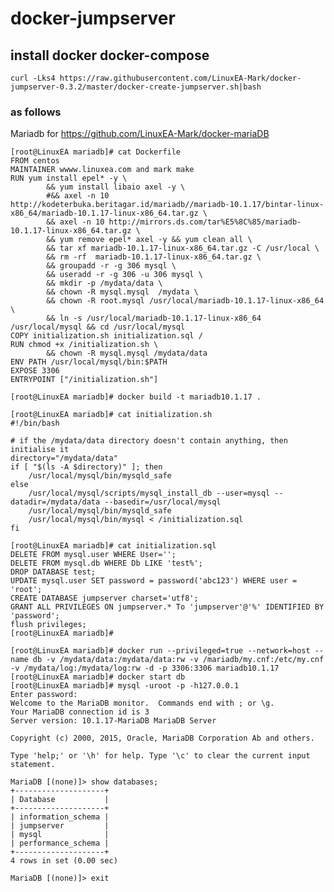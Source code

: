 # docker-jumpserver
## install docker docker-compose
`curl -Lks4 https://raw.githubusercontent.com/LinuxEA-Mark/docker-jumpserver-0.3.2/master/docker-create-jumpserver.sh|bash`

### as follows
Mariadb for https://github.com/LinuxEA-Mark/docker-mariaDB
```
[root@LinuxEA mariadb]# cat Dockerfile
FROM centos
MAINTAINER wwww.linuxea.com and mark make
RUN yum install epel* -y \
        && yum install libaio axel -y \
        #&& axel -n 10  http://kodeterbuka.beritagar.id/mariadb//mariadb-10.1.17/bintar-linux-x86_64/mariadb-10.1.17-linux-x86_64.tar.gz \
        && axel -n 10 http://mirrors.ds.com/tar%E5%8C%85/mariadb-10.1.17-linux-x86_64.tar.gz \
        && yum remove epel* axel -y && yum clean all \
        && tar xf mariadb-10.1.17-linux-x86_64.tar.gz -C /usr/local \
        && rm -rf  mariadb-10.1.17-linux-x86_64.tar.gz \
        && groupadd -r -g 306 mysql \
        && useradd -r -g 306 -u 306 mysql \
        && mkdir -p /mydata/data \
        && chown -R mysql.mysql  /mydata \
        && chown -R root.mysql /usr/local/mariadb-10.1.17-linux-x86_64 \
        && ln -s /usr/local/mariadb-10.1.17-linux-x86_64 /usr/local/mysql && cd /usr/local/mysql 
COPY initialization.sh initialization.sql /
RUN chmod +x /initialization.sh \
        && chown -R mysql.mysql /mydata/data
ENV PATH /usr/local/mysql/bin:$PATH
EXPOSE 3306
ENTRYPOINT ["/initialization.sh"]
```

```[root@LinuxEA mariadb]# docker build -t mariadb10.1.17 .```


```
[root@LinuxEA mariadb]# cat initialization.sh
#!/bin/bash

# if the /mydata/data directory doesn't contain anything, then initialise it
directory="/mydata/data"
if [ "$(ls -A $directory)" ]; then
    /usr/local/mysql/bin/mysqld_safe
else
    /usr/local/mysql/scripts/mysql_install_db --user=mysql --datadir=/mydata/data --basedir=/usr/local/mysql
    /usr/local/mysql/bin/mysqld_safe
    /usr/local/mysql/bin/mysql < /initialization.sql
fi
```

 ```
[root@LinuxEA mariadb]# cat initialization.sql 
DELETE FROM mysql.user WHERE User='';
DELETE FROM mysql.db WHERE Db LIKE 'test%';
DROP DATABASE test;
UPDATE mysql.user SET password = password('abc123') WHERE user = 'root';
CREATE DATABASE jumpserver charset='utf8';
GRANT ALL PRIVILEGES ON jumpserver.* To 'jumpserver'@'%' IDENTIFIED BY 'password';
flush privileges;
[root@LinuxEA mariadb]# 
```

```
[root@LinuxEA mariadb]# docker run --privileged=true --network=host --name db -v /mydata/data:/mydata/data:rw -v /mariadb/my.cnf:/etc/my.cnf -v /mydata/log:/mydata/log:rw -d -p 3306:3306 mariadb10.1.17
[root@LinuxEA mariadb]# docker start db
[root@LinuxEA mariadb]# mysql -uroot -p -h127.0.0.1
Enter password: 
Welcome to the MariaDB monitor.  Commands end with ; or \g.
Your MariaDB connection id is 3
Server version: 10.1.17-MariaDB MariaDB Server

Copyright (c) 2000, 2015, Oracle, MariaDB Corporation Ab and others.

Type 'help;' or '\h' for help. Type '\c' to clear the current input statement.

MariaDB [(none)]> show databases;
+--------------------+
| Database           |
+--------------------+
| information_schema |
| jumpserver         |
| mysql              |
| performance_schema |
+--------------------+
4 rows in set (0.00 sec)

MariaDB [(none)]> exit
```
